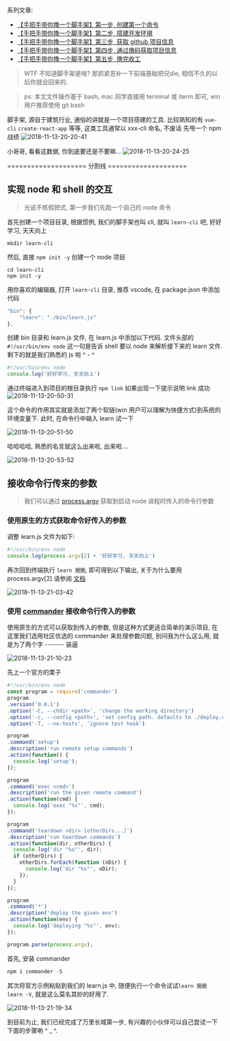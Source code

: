 系列文章:

- [【手把手带你撸一个脚手架】第一步, 创建第一个命令](https://juejin.im/post/5bead1b25188251e1a1f4d34)
- [【手把手带你撸一个脚手架】第二步, 搭建开发环境](https://juejin.im/post/5bec24ddf265da61171c4a34)
- [【手把手带你撸一个脚手架】第三步, 获取 github 项目信息](https://juejin.im/post/5bec598d51882579117f61f8)
- [【手把手带你撸一个脚手架】第四步, 通过撸码获取项目信息](https://juejin.im/post/5bed6ff2f265da61137ed948)
- [【手把手带你撸一个脚手架】第五步, 撸完收工](https://juejin.im/post/5beed37b51882527796a9d8e)

> WTF 不知道脚手架是啥? 那抓紧恶补一下前端基础把兄die, 相信不久的以后你就会回来的.

> ps: 本文文件操作基于 bash, mac 同学直接用 terminal 或 iterm 即可, win 用户推荐使用 git bash

脚手架, 源自于建筑行业, 通俗的讲就是一个项目搭建的工具. 比较熟知的有 `vue-cli` `create-react-app` 等等, 这类工具通常以 xxx-cli 命名, 不废话 先甩一个 npm 战绩
![2018-11-13-20-20-41](https://user-gold-cdn.xitu.io/2018/11/13/1670d43422cad0f4?w=2506&h=328&f=png&s=59467)

小哥哥, 看看这数据, 你到底要还是不要嘛...
![2018-11-13-20-24-25](https://user-gold-cdn.xitu.io/2018/11/13/1670d432b869063c?w=994&h=936&f=png&s=690539)

 ==================== 分割线  ====================

## 实现 node 和 shell 的交互

> 光说不练假把式, 第一步我们先跑一个自己的 node 命令

首先创建一个项目目录, 根据惯例, 我们的脚手架也叫 cli, 就叫 `learn-cli` 吧, 好好学习, 天天向上

```shell
mkdir learn-cli
```

然后, 直接 `npm init -y` 创建一个 node 项目

```shell
cd learn-cli
npm init -y
```

用你喜欢的编辑器, 打开 `learn-cli` 目录, 推荐 vscode, 在 package.json 中添加代码

```js
"bin": {
    "learn": "./bin/learn.js"
},
```

创建 bin 目录和 learn.js 文件, 在 learn.js 中添加以下代码. 文件头部的 `#!/usr/bin/env node` 这一句是告诉 shell 要以 node 来解析接下来的 learn 文件. 剩下的就是我们熟悉的 js 啦 ^ - ^

```js
#!/usr/bin/env node
console.log('好好学习, 天天向上')
```

通过终端进入到项目的根目录执行 `npm link` 如果出现一下提示说明 link 成功
![2018-11-13-20-50-31](https://user-gold-cdn.xitu.io/2018/11/13/1670d432aa19451c?w=1120&h=120&f=png&s=37636)

这个命令的作用其实就是添加了两个软链(win 用户可以理解为快捷方式)到系统的环境变量下. 此时, 在命令行中输入 learn 试一下

![2018-11-13-20-51-50](https://user-gold-cdn.xitu.io/2018/11/13/1670d432adcf9bfc?w=610&h=64&f=png&s=12075)

哈哈哈哈, 熟悉的名言就这么出来啦, 出来啦....

![2018-11-13-20-53-52](https://user-gold-cdn.xitu.io/2018/11/13/1670d432a9adb01c?w=340&h=310&f=png&s=79413)

## 接收命令行传来的参数

> 我们可以通过 [process.argv](http://nodejs.cn/api/process.html#process_process_argv) 获取到启动 node 进程时传入的命令行参数

### 使用原生的方式获取命令好传入的参数

调整 learn.js 文件为如下:

```js
#!/usr/bin/env node
console.log(process.argv[2] + '好好学习, 天天向上')
```

再次回到终端执行 `learn 圈圈`, 即可得到以下输出, 关于为什么要用 process.argv[2] 请参阅 [文档](http://nodejs.cn/api/process.html#process_process_argv)

![2018-11-13-21-03-42](https://user-gold-cdn.xitu.io/2018/11/13/1670d432aaba18a4?w=644&h=62&f=png&s=16675)

### 使用 [commander](http://tj.github.io/commander.js/) 接收命令行传入的参数

使用原生的方式可以获取到传入的参数, 但是这种方式更适合简单的演示项目, 在这里我们选用社区优选的 commander 来处理参数问题, 别问我为什么这么用, 就是为了两个字 ------- 装逼

![2018-11-13-21-10-23](https://user-gold-cdn.xitu.io/2018/11/13/1670d432d7b655a2?w=334&h=352&f=png&s=66863)

先上一个官方的栗子

```js
#!/usr/bin/env node
const program = require('commander')
program
.version('0.0.1')
.option('-C, --chdir <path>', 'change the working directory')
.option('-c, --config <path>', 'set config path. defaults to ./deploy.conf')
.option('-T, --no-tests', 'ignore test hook')

program
.command('setup')
.description('run remote setup commands')
.action(function() {
  console.log('setup');
});

program
.command('exec <cmd>')
.description('run the given remote command')
.action(function(cmd) {
  console.log('exec "%s"', cmd);
});

program
.command('teardown <dir> [otherDirs...]')
.description('run teardown commands')
.action(function(dir, otherDirs) {
  console.log('dir "%s"', dir);
  if (otherDirs) {
    otherDirs.forEach(function (oDir) {
      console.log('dir "%s"', oDir);
    });
  }
});

program
.command('*')
.description('deploy the given env')
.action(function(env) {
  console.log('deploying "%s"', env);
});

program.parse(process.argv);
```

首先, 安装 commander

```js
npm i commander -S
```

其次将官方示例粘贴到我们的 learn.js 中, 随便执行一个命令试试`learn 圈圈` `learn -V`, 就是这么莫名其妙的好用了.

![2018-11-13-21-19-34](https://user-gold-cdn.xitu.io/2018/11/13/1670d432d91e8302?w=346&h=346&f=png&s=64677)

到目前为止, 我们已经完成了万里长城第一步, 有兴趣的小伙伴可以自己尝试一下下面的步骤喲 ^ _ ^.